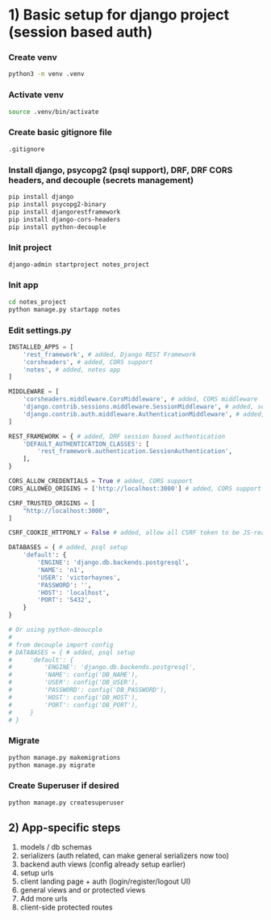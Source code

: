 # 1) Basic setup for django project (session based auth)
### Create venv
```sh
python3 -m venv .venv
```

### Activate venv
```sh
source .venv/bin/activate
```

### Create basic gitignore file
```txt
.gitignore
```

### Install django, psycopg2 (psql support), DRF, DRF CORS headers, and decouple (secrets management)
```sh
pip install django
pip install psycopg2-binary
pip install djangorestframework
pip install django-cors-headers
pip install python-decouple
```

### Init project
```sh
django-admin startproject notes_project
```

### Init app
```sh
cd notes_project
python manage.py startapp notes
```

### Edit settings.py
```py
INSTALLED_APPS = [
    'rest_framework', # added, Django REST Framework
    'corsheaders', # added, CORS support
    'notes', # added, notes app
]

MIDDLEWARE = [
    'corsheaders.middleware.CorsMiddleware', # added, CORS middleware
    'django.contrib.sessions.middleware.SessionMiddleware', # added, session middleware for DRF
    'django.contrib.auth.middleware.AuthenticationMiddleware', # added, authentication middleware for DRF]
]

REST_FRAMEWORK = { # added, DRF session based authentication
    'DEFAULT_AUTHENTICATION_CLASSES': [
        'rest_framework.authentication.SessionAuthentication',
    ],
}

CORS_ALLOW_CREDENTIALS = True # added, CORS support
CORS_ALLOWED_ORIGINS = ['http://localhost:3000'] # added, CORS support - Nextjs React app

CSRF_TRUSTED_ORIGINS = [
    "http://localhost:3000",
]

CSRF_COOKIE_HTTPONLY = False # added, allow all CSRF token to be JS-readable so it can be sent as a header

DATABASES = { # added, psql setup
    'default': {
        'ENGINE': 'django.db.backends.postgresql',
        'NAME': 'n1',
        'USER': 'victorhaynes',
        'PASSWORD': '',
        'HOST': 'localhost',
        'PORT': '5432',
    }
}

# Or using python-deoucple
#
# from decouple import config
# DATABASES = { # added, psql setup
#     'default': {
#         'ENGINE': 'django.db.backends.postgresql',
#         'NAME': config('DB_NAME'),
#         'USER': config('DB_USER'),
#         'PASSWORD': config('DB_PASSWORD'),
#         'HOST': config('DB_HOST'),
#         'PORT': config('DB_PORT'),
#     }
# }
```

### Migrate
```sh
python manage.py makemigrations
python manage.py migrate
```

### Create Superuser if desired
```sh
python manage.py createsuperuser
```

## 2) App-specific steps
1) models / db schemas
2) serializers (auth related, can make general serializers now too)
3) backend auth views (config already setup earlier)
5) setup urls
6) client landing page + auth (login/register/logout UI)
7) general views and or protected views
8) Add more urls
8) client-side protected routes
